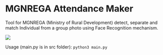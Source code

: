 # MGNREGA Attendance Maker

Tool for MGNREGA (Ministry of Rural Development) detect, separate and match Individual from a group photo using Face Recognition mechanism.

<img src="https://cdn.discordapp.com/attachments/746236455998980117/1013077035998003302/Screenshot_2022-08-27_at_6.56.14_PM.png">


Usage (main.py is in src folder):
```python3 main.py```
